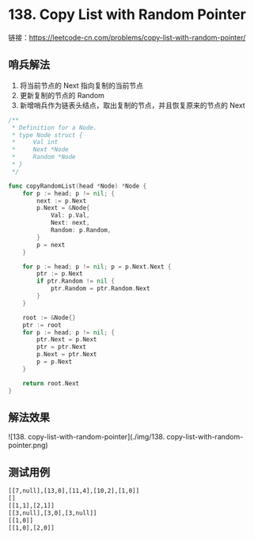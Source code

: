 # 138. Copy List with Random Pointer

链接：https://leetcode-cn.com/problems/copy-list-with-random-pointer/

## 哨兵解法

1. 将当前节点的 Next 指向复制的当前节点
2. 更新复制的节点的 Random
3. 新增哨兵作为链表头结点，取出复制的节点，并且恢复原来的节点的 Next

```go
/**
 * Definition for a Node.
 * type Node struct {
 *     Val int
 *     Next *Node
 *     Random *Node
 * }
 */

func copyRandomList(head *Node) *Node {
    for p := head; p != nil; {
        next := p.Next
        p.Next = &Node{
            Val: p.Val,
            Next: next,
            Random: p.Random,
        }
        p = next
    }

    for p := head; p != nil; p = p.Next.Next {
        ptr := p.Next
        if ptr.Random != nil {
            ptr.Random = ptr.Random.Next
        }
    }

    root := &Node{}
    ptr := root
    for p := head; p != nil; {
        ptr.Next = p.Next
        ptr = ptr.Next
        p.Next = ptr.Next
        p = p.Next
    }

    return root.Next
}
```

## 解法效果

![138. copy-list-with-random-pointer](./img/138. copy-list-with-random-pointer.png)

## 测试用例

```txt
[[7,null],[13,0],[11,4],[10,2],[1,0]]
[]
[[1,1],[2,1]]
[[3,null],[3,0],[3,null]]
[[1,0]]
[[1,0],[2,0]]
```